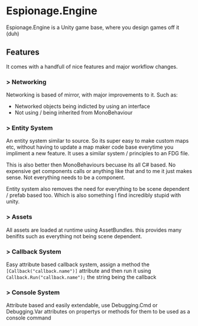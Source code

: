 # Espionage.Engine
Espionage.Engine is a Unity game base, where you design games off it (duh)
 
## Features
It comes with a handfull of nice features and major workflow changes.
 
### > Networking
Networking is based of mirror, with major improvements to it.
Such as:
- Networked objects being indicted by using an interface
- Not using / being inherited from MonoBehaviour

### > Entity System
An entity system similar to source. So its super easy to make custom maps etc, without having to update a map maker code base everytime you impliment a new feature. It uses a similar system / principles to an FDG file.

This is also better then MonoBehaviours becuase its all C# based. No expensive get components calls or anything like that and to me it just makes sense. Not everything needs to be a component.

Entity system also removes the need for everything to be scene dependent / prefab based too. Which is also something I find incredibly stupid with unity.

### > Assets
All assets are loaded at runtime using AssetBundles. this provides many benifits such as everything not being scene dependent.

### > Callback System
Easy attribute based callback system, assign a method the ```[Callback("callback.name")]``` attribute and then run it using ```Callback.Run("callback.name");``` the string being the callback

### > Console System
Attribute based and easily extendable, use Debugging.Cmd or Debugging.Var attributes on propertys or methods for them to be used as a console command
